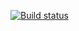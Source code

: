 [![Build status](https://ci.appveyor.com/api/projects/status/83j8ql08dmnog2dt?svg=true)](https://ci.appveyor.com/project/PniVedro/selenide-2-0)
